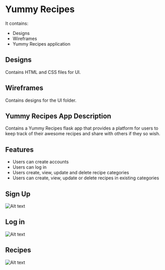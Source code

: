 # Yummy Recipes

It contains:
 - Designs
 - Wireframes
 - Yummy Recipes application

## Designs

Contains HTML and CSS files for UI.


## Wireframes

Contains designs for the UI folder.

## Yummy Recipes App Description

Contains a Yummy Recipes flask app that provides a platform for users to keep track of their awesome recipes and share with others if they so wish.

## Features

- Users can create accounts
- Users can log in
- Users create, view, update and delete recipe categories 
- Users can create, view, update or delete recipes in existing categories

## Sign Up
![Alt text](https://github.com/JoyyToo/Yummy-Recipes/tree/develop/Designs/UI/Screenshots/signup.png?raw=true "Sign Up")

## Log in
![Alt text](https://github.com/JoyyToo/Yummy-Recipes/tree/develop/Designs/UI/Screenshots/signin.png?raw=true "Sign In")

## Recipes
![Alt text](https://github.com/JoyyToo/Yummy-Recipes/tree/develop/Designs/UI/Screenshots/rec.png?raw=true "Recipes")